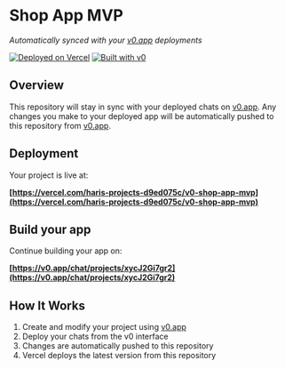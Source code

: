 # Shop App MVP

*Automatically synced with your [v0.app](https://v0.app) deployments*

[![Deployed on Vercel](https://img.shields.io/badge/Deployed%20on-Vercel-black?style=for-the-badge&logo=vercel)](https://vercel.com/haris-projects-d9ed075c/v0-shop-app-mvp)
[![Built with v0](https://img.shields.io/badge/Built%20with-v0.app-black?style=for-the-badge)](https://v0.app/chat/projects/xycJ2Gi7gr2)

## Overview

This repository will stay in sync with your deployed chats on [v0.app](https://v0.app).
Any changes you make to your deployed app will be automatically pushed to this repository from [v0.app](https://v0.app).

## Deployment

Your project is live at:

**[https://vercel.com/haris-projects-d9ed075c/v0-shop-app-mvp](https://vercel.com/haris-projects-d9ed075c/v0-shop-app-mvp)**

## Build your app

Continue building your app on:

**[https://v0.app/chat/projects/xycJ2Gi7gr2](https://v0.app/chat/projects/xycJ2Gi7gr2)**

## How It Works

1. Create and modify your project using [v0.app](https://v0.app)
2. Deploy your chats from the v0 interface
3. Changes are automatically pushed to this repository
4. Vercel deploys the latest version from this repository